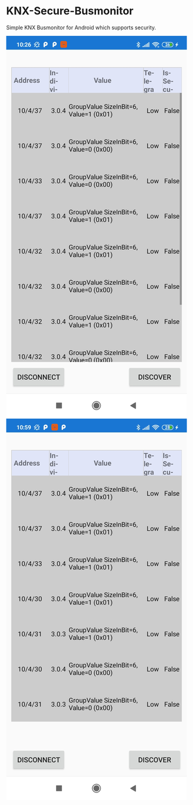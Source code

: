 # KNX-Secure-Busmonitor
Simple KNX Busmonitor for Android which supports security.

![Alt text](screenshot_1.jpeg)
![Alt text](screenshot_2.jpeg)

